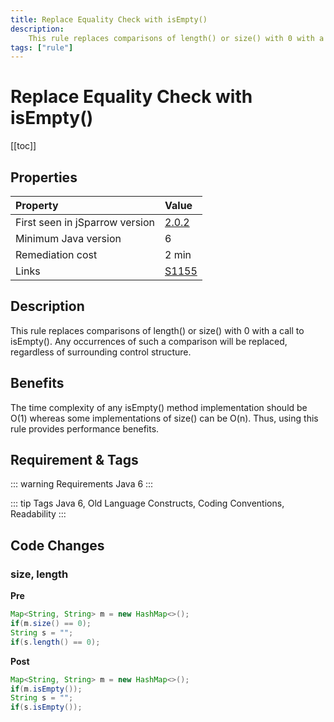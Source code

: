 ```yaml
---
title: Replace Equality Check with isEmpty()
description:
    This rule replaces comparisons of length() or size() with 0 with a call to isEmpty(). Any occurrences of such a comparison will be replaced, regardless of surrounding control structure.
tags: ["rule"]
---
```


# Replace Equality Check with isEmpty()

[[toc]]

## Properties

| Property                        | Value |
|:------------------------------- |:----- |
| First seen in jSparrow version  | [2.0.2](/eclipse/release-notes.html#_2-0-2) |
| Minimum Java version            | 6 |
| Remediation cost                | 2 min |
| Links                           | [S1155](https://sonarcloud.io/organizations/default/rules?rule_key=squid%3AS1155) |

## Description

This rule replaces comparisons of length() or size() with 0 with a call to isEmpty(). Any occurrences of such a comparison will be replaced, regardless of surrounding control structure.

## Benefits

The time complexity of any isEmpty() method implementation should be O(1) whereas some implementations of size() can be O(n). Thus, using this rule provides performance benefits.

## Requirement & Tags

::: warning Requirements
Java 6
:::

::: tip Tags
Java 6, Old Language Constructs, Coding Conventions, Readability
:::

## Code Changes

### size, length

__Pre__

```java
Map<String, String> m = new HashMap<>();
if(m.size() == 0);
String s = "";
if(s.length() == 0);
```

__Post__

```java
Map<String, String> m = new HashMap<>();
if(m.isEmpty());
String s = "";
if(s.isEmpty());
```
